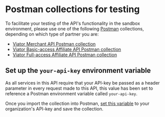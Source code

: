 # Postman collections for testing

To facilitate your testing of the API's functionality in the sandbox environment, please use one of the following [Postman](https://www.getpostman.com/) collections, depending on which type of partner you are:

  - [Viator Merchant API Postman collection](Viator-Merchant-API-v2.postman_collection.json)
  - [Viator Basic-access Affiliate API Postman collection](Viator-Basic-Access-Affiliate-API-v2.postman_collection.json)
  - [Viator Full-access Affiliate API Postman collection](Viator-Affiliate-API-v2.postman_collection.json)

## Set up the `your-api-key` environment variable

As all services in this API require that your API-key be passed as a header parameter in every request made to this API, this value has been set to reference a Postman environment variable called `your-api-key`.

Once you import the collection into Postman, [set this variable](https://learning.getpostman.com/docs/postman/environments_and_globals/variables#defining-collection-variables) to your organization's API-key and save the collection.